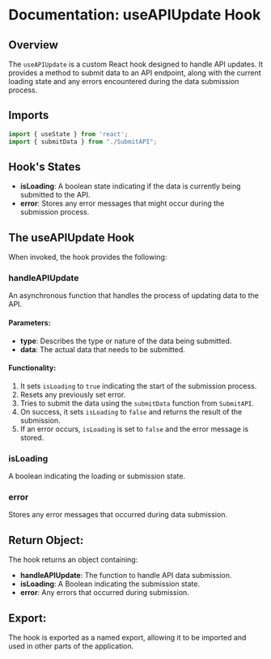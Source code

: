 
# Documentation: useAPIUpdate Hook

## Overview

The `useAPIUpdate` is a custom React hook designed to handle API updates. It provides a method to submit data to an API endpoint, along with the current loading state and any errors encountered during the data submission process.

## Imports

```javascript
import { useState } from 'react';
import { submitData } from "./SubmitAPI";
```

## Hook's States

- **isLoading**: A boolean state indicating if the data is currently being submitted to the API.
- **error**: Stores any error messages that might occur during the submission process.

## The useAPIUpdate Hook

When invoked, the hook provides the following:

### handleAPIUpdate

An asynchronous function that handles the process of updating data to the API.

#### Parameters:

- **type**: Describes the type or nature of the data being submitted.
- **data**: The actual data that needs to be submitted.

#### Functionality:

1. It sets `isLoading` to `true` indicating the start of the submission process.
2. Resets any previously set error.
3. Tries to submit the data using the `submitData` function from `SubmitAPI`.
4. On success, it sets `isLoading` to `false` and returns the result of the submission.
5. If an error occurs, `isLoading` is set to `false` and the error message is stored.

### isLoading

A boolean indicating the loading or submission state.

### error

Stores any error messages that occurred during data submission.

## Return Object:

The hook returns an object containing:

- **handleAPIUpdate**: The function to handle API data submission.
- **isLoading**: A Boolean indicating the submission state.
- **error**: Any errors that occurred during submission.

## Export:

The hook is exported as a named export, allowing it to be imported and used in other parts of the application.

